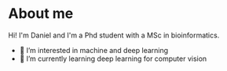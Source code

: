 # About me
Hi! I'm Daniel and I'm a Phd student with a MSc in bioinformatics. 
- 👀 I’m interested in machine and deep learning
- 🌱 I’m currently learning deep learning for computer vision



<!---
DL-DN/DL-DN is a ✨ special ✨ repository because its `README.md` (this file) appears on your GitHub profile.
You can click the Preview link to take a look at your changes.
--->
